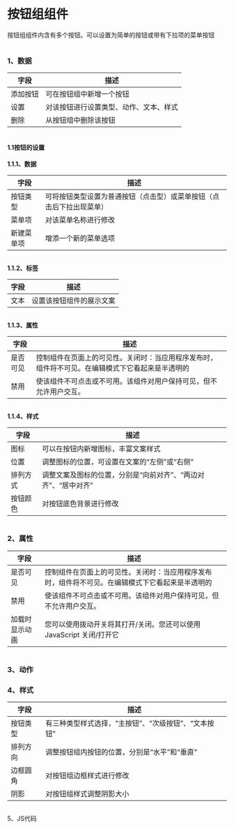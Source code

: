 # 按钮组组件

按钮组组件内含有多个按钮。可以设置为简单的按钮或带有下拉项的菜单按钮

<figure><img src="../../.gitbook/assets/image (77).png" alt=""><figcaption></figcaption></figure>



### 1、数据

| 字段   | 描述                  |
| ---- | ------------------- |
| 添加按钮 | 可在按钮组中新增一个按钮        |
| 设置   | 对该按钮进行设置类型、动作、文本、样式 |
| 删除   | 从按钮组中删除该按钮          |

<figure><img src="../../.gitbook/assets/image (65).png" alt=""><figcaption></figcaption></figure>

#### &#x20;    1.1按钮的设置

&#x20;        **1.1.1、数据**

| 字段    | 描述                                 |
| ----- | ---------------------------------- |
| 按钮类型  | 可将按钮类型设置为普通按钮（点击型）或菜单按钮（点击后下拉出现菜单） |
| 菜单项   | 对该菜单名称进行修改                         |
| 新建菜单项 | 增添一个新的菜单选项                         |

<figure><img src="../../.gitbook/assets/image (62).png" alt=""><figcaption></figcaption></figure>

&#x20;       **1.1.2、标签**

| 字段 | 描述           |
| -- | ------------ |
| 文本 | 设置该按钮组件的展示文案 |

<figure><img src="../../.gitbook/assets/image (90).png" alt=""><figcaption></figcaption></figure>

&#x20;       **1.1.3、属性**

| 字段   | 描述                                               |
| ---- | ------------------------------------------------ |
| 是否可见 | 控制组件在页面上的可见性。关闭时：当应用程序发布时，组件将不可见。在编辑模式下它看起来是半透明的 |
| 禁用   | 使该组件不可点击或不可用。该组件对用户保持可见，但不允许用户交互。                |

<figure><img src="../../.gitbook/assets/image (4) (2).png" alt=""><figcaption></figcaption></figure>

&#x20;       **1.1.4、样式**

| 字段   | 描述                                 |
| ---- | ---------------------------------- |
| 图标   | 可以在按钮内新增图标，丰富文案样式                  |
| 位置   | 调整图标的位置，可设置在文案的“左侧”或“右侧”           |
| 排列方式 | 调整文案及图标的位置，分别是“向前对齐”、“两边对齐”、“居中对齐” |
| 按钮颜色 | 对按钮底色背景进行修改                        |

<figure><img src="../../.gitbook/assets/image (80).png" alt=""><figcaption></figcaption></figure>

### 2、属性

| 字段      | 描述                                               |
| ------- | ------------------------------------------------ |
| 是否可见    | 控制组件在页面上的可见性。关闭时：当应用程序发布时，组件将不可见。在编辑模式下它看起来是半透明的 |
| 禁用      | 使该组件不可点击或不可用。该组件对用户保持可见，但不允许用户交互。                |
| 加载时显示动画 | 您可以使用拨动开关将其打开/关闭。您还可以使用 JavaScript 关闭/打开它        |

<figure><img src="../../.gitbook/assets/image (87).png" alt=""><figcaption></figcaption></figure>



### 3、动作





### 4、样式

| 字段   | 描述                            |
| ---- | ----------------------------- |
| 按钮类型 | 有三种类型样式选择，“主按钮”、“次级按钮”、“文本按钮” |
| 排列方向 | 调整按钮组内按钮的位置，分别是“水平”和“垂直”      |
| 边框圆角 | 对按钮组边框样式进行修改                  |
| 阴影   | 对按钮组样式调整阴影大小                  |

<figure><img src="../../.gitbook/assets/image (59).png" alt=""><figcaption></figcaption></figure>



5、JS代码





<figure><img src="../../.gitbook/assets/image (33) (1).png" alt=""><figcaption></figcaption></figure>

<figure><img src="../../.gitbook/assets/image (14) (1).png" alt=""><figcaption></figcaption></figure>


